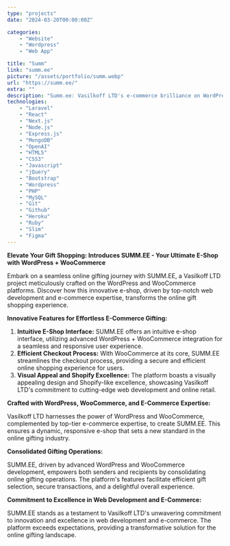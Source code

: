 ```yaml
---
type: "projects"
date: "2024-03-20T00:00:00Z"

categories: 
    - "Website"
    - "Wordpress"
    - "Web App"

title: "Summ"
link: "summ.ee"
picture: "/assets/portfolio/summ.webp"
url: "https://summ.ee/"
extra: ""
description: "Summ.ee: Vasilkoff LTD's e-commerce brilliance on WordPress and WooCommerce. Elevate your online store with our expert web development solutions."
technologies: 
    - "Laravel"
    - "React"
    - "Next.js"
    - "Node.js"
    - "Express.js"
    - "MongoDB"
    - "OpenAI"
    - "HTML5"
    - "CSS3"
    - "Javascript"
    - "jQuery"
    - "Bootstrap"
    - "Wordpress"
    - "PHP"
    - "MySQL"
    - "Git"
    - "Github"
    - "Heroku"
    - "Ruby"
    - "Slim"
    - "Figma"
---
```

**Elevate Your Gift Shopping: Introduces SUMM.EE - Your Ultimate E-Shop with WordPress + WooCommerce**

Embark on a seamless online gifting journey with SUMM.EE, a Vasilkoff LTD project meticulously crafted on the WordPress and WooCommerce platforms. Discover how this innovative e-shop, driven by top-notch web development and e-commerce expertise, transforms the online gift shopping experience.

**Innovative Features for Effortless E-Commerce Gifting:**

1. **Intuitive E-Shop Interface:** SUMM.EE offers an intuitive e-shop interface, utilizing advanced WordPress + WooCommerce integration for a seamless and responsive user experience.
2. **Efficient Checkout Process:** With WooCommerce at its core, SUMM.EE streamlines the checkout process, providing a secure and efficient online shopping experience for users.
3. **Visual Appeal and Shopify Excellence:** The platform boasts a visually appealing design and Shopify-like excellence, showcasing Vasilkoff LTD's commitment to cutting-edge web development and online retail.

**Crafted with WordPress, WooCommerce, and E-Commerce Expertise:**

Vasilkoff LTD harnesses the power of WordPress and WooCommerce, complemented by top-tier e-commerce expertise, to create SUMM.EE. This ensures a dynamic, responsive e-shop that sets a new standard in the online gifting industry.

**Consolidated Gifting Operations:**

SUMM.EE, driven by advanced WordPress and WooCommerce development, empowers both senders and recipients by consolidating online gifting operations. The platform's features facilitate efficient gift selection, secure transactions, and a delightful overall experience.

**Commitment to Excellence in Web Development and E-Commerce:**

SUMM.EE stands as a testament to Vasilkoff LTD's unwavering commitment to innovation and excellence in web development and e-commerce. The platform exceeds expectations, providing a transformative solution for the online gifting landscape.
